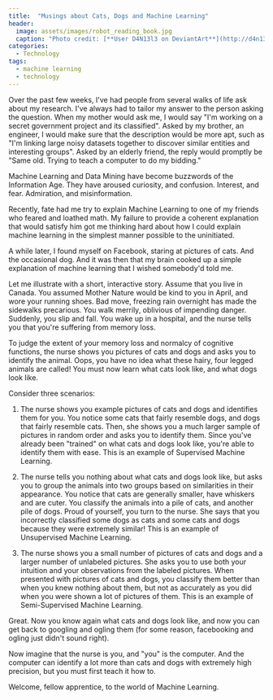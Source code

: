 ```yaml
---
title:  "Musings about Cats, Dogs and Machine Learning"
header:
  image: assets/images/robot_reading_book.jpg
  caption: "Photo credit: [**User D4N13l3 on DeviantArt**](http://d4n13l3.deviantart.com/art/do-androids-read-Robot-book-325505227)"
categories: 
  - Technology
tags:
  - machine learning
  - technology
---
```


Over the past few weeks, I've had people from several walks of life ask about my research. I've always had to tailor my answer to the person asking the question. When my mother would ask me, I would say "I'm working on a secret government project and its classified". Asked by my brother, an engineer, I would make sure that the description would be more apt, such as "I'm linking large noisy datasets together to discover similar entities and interesting groups". Asked by an elderly friend, the reply would promptly be "Same old. Trying to teach a computer to do my bidding."

Machine Learning and Data Mining have become buzzwords of the Information Age. They have aroused curiosity, and confusion. Interest, and fear. Admiration, and misinformation.

Recently, fate had me try to explain Machine Learning to one of my friends who feared and loathed math. My failure to provide a coherent explanation that would satisfy him got me thinking hard about how I could explain machine learning in the simplest manner possible to the uninitiated.

A while later, I found myself on Facebook, staring at pictures of cats. And the occasional dog. And it was then that my brain cooked up a simple explanation of machine learning that I wished somebody'd told me.

Let me illustrate with a short, interactive story. Assume that you live in Canada. You assumed Mother Nature would be kind to you in April, and wore your running shoes. Bad move, freezing rain overnight has made the sidewalks precarious. You walk merrily, oblivious of impending danger. Suddenly, you slip and fall. You wake up in a hospital, and the nurse tells you that you're suffering from memory loss.

To judge the extent of your memory loss and normalcy of cognitive functions, the nurse shows you pictures of cats and dogs and asks you to identify the animal. Oops, you have no idea what these hairy, four legged animals are called! You must now learn what cats look like, and what dogs look like.

Consider three scenarios:

1. The nurse shows you example pictures of cats and dogs and identifies them for you. You notice some cats that fairly resemble dogs, and dogs that fairly resemble cats. Then, she shows you a much larger sample of pictures in random order and asks you to identify them. Since you've already been "trained" on what cats and dogs look like, you're able to identify them with ease. This is an example of Supervised Machine Learning.

2. The nurse tells you nothing about what cats and dogs look like, but asks you to group the animals into two groups based on similarities in their appearance. You notice that cats are generally smaller, have whiskers and are cuter. You classify the animals into a pile of cats, and another pile of dogs. Proud of yourself, you turn to the nurse. She says that you incorrectly classified some dogs as cats and some cats and dogs because they were extremely similar! This is an example of Unsupervised Machine Learning.

3. The nurse shows you a small number of pictures of cats and dogs and a larger number of unlabeled pictures. She asks you to use both your intuition and your observations from the labeled pictures. When presented with pictures of cats and dogs, you classify them better than when you knew nothing about them, but not as accurately as you did when you were shown a lot of pictures of them. This is an example of Semi-Supervised Machine Learning.


Great. Now you know again what cats and dogs look like, and now you can get back to googling and ogling them (for some reason, facebooking and ogling just didn't sound right).


Now imagine that the nurse is you, and "you" is the computer. And the computer can identify a lot more than cats and dogs with extremely high precision, but you must first teach it how to.


Welcome, fellow apprentice, to the world of Machine Learning. 